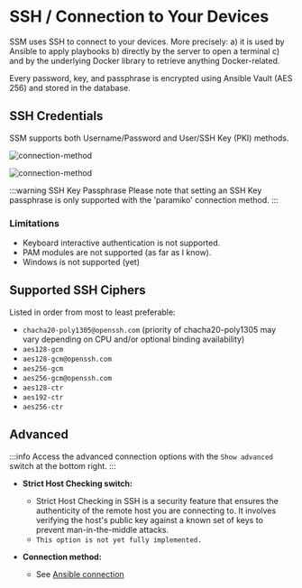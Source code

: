 # SSH / Connection to Your Devices

SSM uses SSH to connect to your devices. More precisely: a) it is used by Ansible to apply playbooks b) directly by the server to open a terminal c) and by the underlying Docker library to retrieve anything Docker-related.

Every password, key, and passphrase is encrypted using Ansible Vault (AES 256) and stored in the database.
## SSH Credentials
SSM supports both Username/Password and User/SSH Key (PKI) methods.

![connection-method](/technical-guide/ssh/ssh-password.png)

![connection-method](/technical-guide/ssh/ssh-key.png)

:::warning SSH Key Passphrase
Please note that setting an SSH Key passphrase is only supported with the 'paramiko' connection method.
:::

### Limitations
- Keyboard interactive authentication is not supported.
- PAM modules are not supported (as far as I know).
- Windows is not supported (yet)

## Supported SSH Ciphers
Listed in order from most to least preferable:
- `chacha20-poly1305@openssh.com` (priority of chacha20-poly1305 may vary depending on CPU and/or optional binding availability)
- `aes128-gcm`
- `aes128-gcm@openssh.com`
- `aes256-gcm`
- `aes256-gcm@openssh.com`
- `aes128-ctr`
- `aes192-ctr`
- `aes256-ctr`

## Advanced
:::info
Access the advanced connection options with the `Show advanced` switch at the bottom right.
:::

- **Strict Host Checking switch:**
  - Strict Host Checking in SSH is a security feature that ensures the authenticity of the remote host you are connecting to. It involves verifying the host's public key against a known set of keys to prevent man-in-the-middle attacks.
  - `This option is not yet fully implemented.`

- **Connection method:**
  - See [Ansible connection](/docs/technical-guide/ansible-connection.md)
